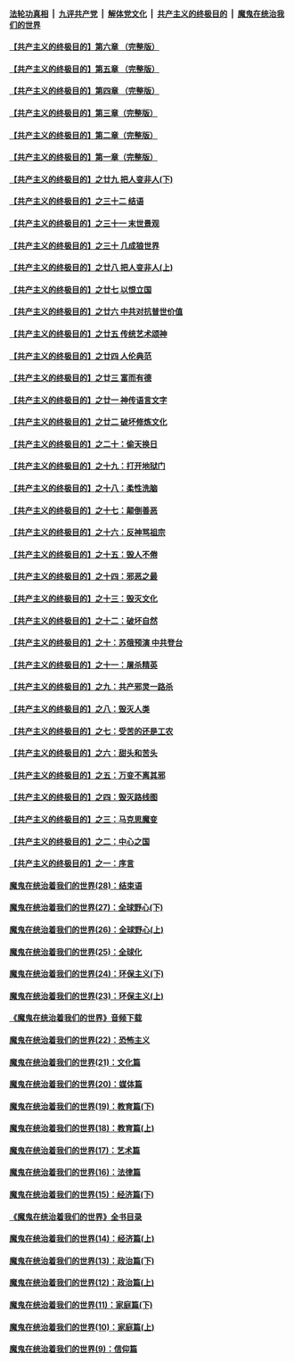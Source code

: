 ####  [法轮功真相](../../../../basic/blob/master/README.md?t=05280331) &nbsp;|&nbsp; [九评共产党](../../../../9ping.md/blob/master/README.md?t=05280331) &nbsp;|&nbsp; [解体党文化](../../../../jtdwh.md/blob/master/README.md?t=05280331)  &nbsp;|&nbsp; [共产主义的终极目的](../../../../gczydzjmd.md/blob/master/README.md?t=05280331) &nbsp;|&nbsp; [魔鬼在统治我们的世界](../../../../mgztzwmdsj.md/blob/master/README.md?t=05280331) 

#### [【共产主义的终极目的】第六章 （完整版）](../pages/nsc422/n11428913.md?t=05280331) 

#### [【共产主义的终极目的】第五章 （完整版）](../pages/nsc422/n11428912.md?t=05280331) 

#### [【共产主义的终极目的】第四章 （完整版）](../pages/nsc422/n11428907.md?t=05280331) 

#### [【共产主义的终极目的】第三章（完整版）](../pages/nsc422/n11428848.md?t=05280331) 

#### [【共产主义的终极目的】第二章（完整版）](../pages/nsc422/n11428831.md?t=05280331) 

#### [【共产主义的终极目的】第一章（完整版）](../pages/nsc422/n11417651.md?t=05280331) 

#### [【共产主义的终极目的】之廿九 把人变非人(下)](../pages/nsc422/n11344140.md?t=05280331) 

#### [【共产主义的终极目的】之三十二 结语](../pages/nsc422/n11360535.md?t=05280331) 

#### [【共产主义的终极目的】之三十一 末世景观](../pages/nsc422/n11351129.md?t=05280331) 

#### [【共产主义的终极目的】之三十 几成狼世界](../pages/nsc422/n11348280.md?t=05280331) 

#### [【共产主义的终极目的】之廿八 把人变非人(上)](../pages/nsc422/n11340492.md?t=05280331) 

#### [【共产主义的终极目的】之廿七 以恨立国](../pages/nsc422/n11336944.md?t=05280331) 

#### [【共产主义的终极目的】之廿六 中共对抗普世价值](../pages/nsc422/n11324785.md?t=05280331) 

#### [【共产主义的终极目的】之廿五 传统艺术颂神](../pages/nsc422/n11296396.md?t=05280331) 

#### [【共产主义的终极目的】之廿四 人伦典范](../pages/nsc422/n11296397.md?t=05280331) 

#### [【共产主义的终极目的】之廿三 富而有德](../pages/nsc422/n11283598.md?t=05280331) 

#### [【共产主义的终极目的】之廿一 神传语言文字](../pages/nsc422/n11263265.md?t=05280331) 

#### [【共产主义的终极目的】之廿二 破坏修炼文化](../pages/nsc422/n11245728.md?t=05280331) 

#### [【共产主义的终极目的】之二十：偷天换日](../pages/nsc422/n11238846.md?t=05280331) 

#### [【共产主义的终极目的】之十九：打开地狱门](../pages/nsc422/n11206376.md?t=05280331) 

#### [【共产主义的终极目的】之十八：柔性洗脑](../pages/nsc422/n11199994.md?t=05280331) 

#### [【共产主义的终极目的】之十七：颠倒善恶](../pages/nsc422/n11179782.md?t=05280331) 

#### [【共产主义的终极目的】之十六：反神骂祖宗](../pages/nsc422/n11166798.md?t=05280331) 

#### [【共产主义的终极目的】之十五：毁人不倦](../pages/nsc422/n11166792.md?t=05280331) 

#### [【共产主义的终极目的】之十四：邪恶之最](../pages/nsc422/n11150249.md?t=05280331) 

#### [【共产主义的终极目的】之十三：毁灭文化](../pages/nsc422/n11135227.md?t=05280331) 

#### [【共产主义的终极目的】之十二：破坏自然](../pages/nsc422/n11135214.md?t=05280331) 

#### [【共产主义的终极目的】之十：苏俄预演 中共登台](../pages/nsc422/n11118424.md?t=05280331) 

#### [【共产主义的终极目的】之十一：屠杀精英](../pages/nsc422/n11118442.md?t=05280331) 

#### [【共产主义的终极目的】之九：共产邪灵一路杀](../pages/nsc422/n11114139.md?t=05280331) 

#### [【共产主义的终极目的】之八：毁灭人类](../pages/nsc422/n11108503.md?t=05280331) 

#### [【共产主义的终极目的】之七：受苦的还是工农](../pages/nsc422/n11101809.md?t=05280331) 

#### [【共产主义的终极目的】之六：甜头和苦头](../pages/nsc422/n11096971.md?t=05280331) 

#### [【共产主义的终极目的】之五：万变不离其邪](../pages/nsc422/n11091285.md?t=05280331) 

#### [【共产主义的终极目的】之四：毁灭路线图](../pages/nsc422/n11086284.md?t=05280331) 

#### [【共产主义的终极目的】之三：马克思魔变](../pages/nsc422/n11061941.md?t=05280331) 

#### [【共产主义的终极目的】之二：中心之国](../pages/nsc422/n11047728.md?t=05280331) 

#### [【共产主义的终极目的】之一：序言](../pages/nsc422/n11086077.md?t=05280331) 

#### [魔鬼在统治着我们的世界(28)：结束语](../pages/nsc422/n10936246.md?t=05280331) 

#### [魔鬼在统治着我们的世界(27)：全球野心(下)](../pages/nsc422/n10928319.md?t=05280331) 

#### [魔鬼在统治着我们的世界(26)：全球野心(上)](../pages/nsc422/n10900318.md?t=05280331) 

#### [魔鬼在统治着我们的世界(25)：全球化](../pages/nsc422/n10788205.md?t=05280331) 

#### [魔鬼在统治着我们的世界(24)：环保主义(下)](../pages/nsc422/n10695307.md?t=05280331) 

#### [魔鬼在统治着我们的世界(23)：环保主义(上)](../pages/nsc422/n10688613.md?t=05280331) 

#### [《魔鬼在统治着我们的世界》音频下载](../pages/nsc422/n10635553.md?t=05280331) 

#### [魔鬼在统治着我们的世界(22)：恐怖主义](../pages/nsc422/n10614727.md?t=05280331) 

#### [魔鬼在统治着我们的世界(21)：文化篇](../pages/nsc422/n10597706.md?t=05280331) 

#### [魔鬼在统治着我们的世界(20)：媒体篇](../pages/nsc422/n10586579.md?t=05280331) 

#### [魔鬼在统治着我们的世界(19)：教育篇(下)](../pages/nsc422/n10564808.md?t=05280331) 

#### [魔鬼在统治着我们的世界(18)：教育篇(上)](../pages/nsc422/n10526970.md?t=05280331) 

#### [魔鬼在统治着我们的世界(17)：艺术篇](../pages/nsc422/n10499093.md?t=05280331) 

#### [魔鬼在统治着我们的世界(16)：法律篇](../pages/nsc422/n10485969.md?t=05280331) 

#### [魔鬼在统治着我们的世界(15)：经济篇(下)](../pages/nsc422/n10469975.md?t=05280331) 

#### [《魔鬼在统治着我们的世界》全书目录](../pages/nsc422/n10464261.md?t=05280331) 

#### [魔鬼在统治着我们的世界(14)：经济篇(上)](../pages/nsc422/n10457370.md?t=05280331) 

#### [魔鬼在统治着我们的世界(13)：政治篇(下)](../pages/nsc422/n10448270.md?t=05280331) 

#### [魔鬼在统治着我们的世界(12)：政治篇(上)](../pages/nsc422/n10444576.md?t=05280331) 

#### [魔鬼在统治着我们的世界(11)：家庭篇(下)](../pages/nsc422/n10440961.md?t=05280331) 

#### [魔鬼在统治着我们的世界(10)：家庭篇(上)](../pages/nsc422/n10435448.md?t=05280331) 

#### [魔鬼在统治着我们的世界(9)：信仰篇](../pages/nsc422/n10432159.md?t=05280331) 

